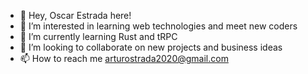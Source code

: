 - 👋 Hey, Oscar Estrada here!
- 👀 I’m interested in learning web technologies and meet new coders
- 🌱 I’m currently learning Rust and tRPC
- 💞️ I’m looking to collaborate on new projects and business ideas
- 📫 How to reach me arturostrada2020@gmail.com

<!---
OscarStrada/OscarStrada is a ✨ special ✨ repository because its `README.md` (this file) appears on your GitHub profile.
You can click the Preview link to take a look at your changes.
--->

